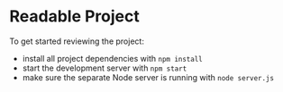 # Readable Project

To get started reviewing the project:

* install all project dependencies with `npm install`
* start the development server with `npm start`
* make sure the separate Node server is running with `node server.js`
